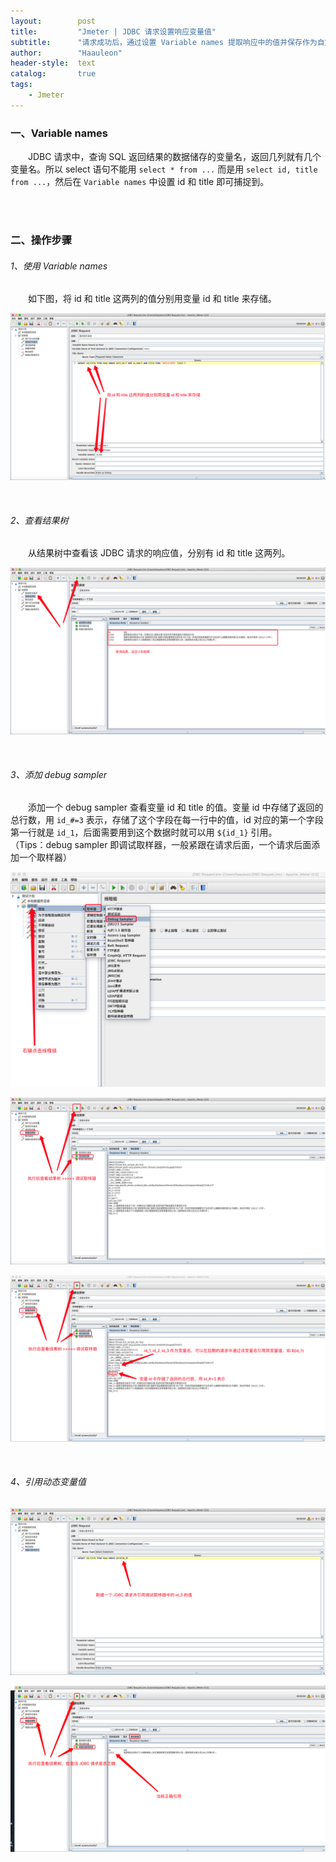 ```yaml
---
layout:        post
title:         "Jmeter | JDBC 请求设置响应变量值"
subtitle:      "请求成功后，通过设置 Variable names 提取响应中的值并保存作为自定义变量来使用"
author:        "Haauleon"
header-style:  text
catalog:       true
tags:
    - Jmeter
---
```


### 一、Variable names
&emsp;&emsp;JDBC 请求中，查询 SQL 返回结果的数据储存的变量名，返回几列就有几个变量名。所以 select 语句不能用 `select * from ...` 而是用 `select id, title from ...`，然后在 `Variable names` 中设置 id 和 title 即可捕捉到。      

<br>
<br>

### 二、操作步骤
###### 1、使用 Variable names
&emsp;&emsp;如下图，将 id 和 title 这两列的值分别用变量 id 和 title 来存储。     

![](\img\in-post\post-jmeter\2022-07-19-jmeter-params-save-1.png)    

<br>

###### 2、查看结果树
&emsp;&emsp;从结果树中查看该 JDBC 请求的响应值，分别有 id 和 title 这两列。     

![](\img\in-post\post-jmeter\2022-07-19-jmeter-params-save-2.png)  

<br>

###### 3、添加 debug sampler
&emsp;&emsp;添加一个 debug sampler 查看变量 id 和 title 的值。变量 id 中存储了返回的总行数，用 `id_#=3` 表示，存储了这个字段在每一行中的值，id 对应的第一个字段第一行就是 `id_1`，后面需要用到这个数据时就可以用 `${id_1}` 引用。    
（Tips：debug sampler 即调试取样器，一般紧跟在请求后面，一个请求后面添加一个取样器）             
 
![](\img\in-post\post-jmeter\2022-07-19-jmeter-params-save-3.png)       

![](\img\in-post\post-jmeter\2022-07-19-jmeter-params-save-4.png)     

![](\img\in-post\post-jmeter\2022-07-19-jmeter-params-save-5.png)    

<br>

###### 4、引用动态变量值
![](\img\in-post\post-jmeter\2022-07-19-jmeter-params-save-6.png)       

![](\img\in-post\post-jmeter\2022-07-19-jmeter-params-save-7.png)     